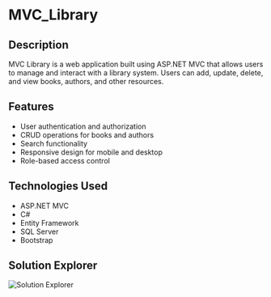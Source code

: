 # MVC_Library

## Description
MVC Library is a web application built using ASP.NET MVC that allows users to manage and interact with a library system. Users can add, update, delete, and view books, authors, and other resources.

## Features
- User authentication and authorization
- CRUD operations for books and authors
- Search functionality
- Responsive design for mobile and desktop
- Role-based access control

## Technologies Used
- ASP.NET MVC
- C#
- Entity Framework
- SQL Server
- Bootstrap

## Solution Explorer
![Solution Explorer](https://github.com/user-attachments/assets/9ebbc039-2194-49d1-86f3-5fe5b11f3dbc)
